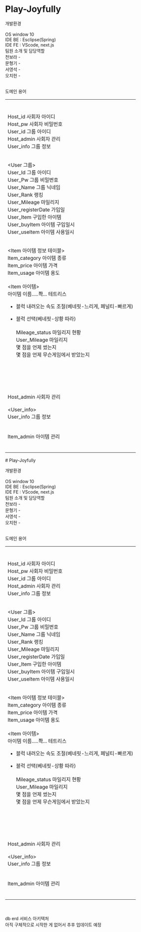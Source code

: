 # Play-Joyfully

개발환경<br><br>
OS window 10<br>IDE BE : Esclipse(Spring)<br> IDE FE : VScode, next.js  <br>
팀원 소개 및 담당역할<br>
천보라 - <br>
문형기 - <br>
서영석 - <br>
오치헌 - <br>  <br>

도메인 용어  <br>
<table>
  <td>  <br>
    <Host 사회자>  <br>
Host_id 사회자 아이디  <br>
Host_pw 사회자 비밀번호  <br>
User_id 그룹 아이디  <br>
Host_admin 사회자 관리  <br>
User_info 그룹 정보  <br>  <br>
      
<User 그룹>  <br>
User_Id 그룹 아이디  <br>
User_Pw 그룹 비밀번호  <br>
User_Name 그룹 닉네임  <br>
User_Rank 랭킹  <br>
User_Mileage 마일리지  <br>
User_registerDate 가입일  <br>
User_Item 구입한 아이템  <br>
User_buyItem 아이템 구입일시  <br>
User_useItem 아이템 사용일시  <br>  <br>
  
<Item 아이템 정보 테이블>  <br>
Item_category 아이템 종류  <br>
Item_price 아이템 가격  <br>
Item_usage 아이템 용도<br>
  <br>
<Item 아이템>  <br>
아이템 이름.....쫙...
테트리스  <br>
- 블럭 내려오는 속도 조절(베네핏-느리게, 페널티-빠르게)  <br>
- 블럭 선택(베네핏-상황 따라)  <br>
<Mileage>  <br>
Mileage_status 마일리지 현황  <br>
User_Mileage 마일리지  <br>
몇 점을 언제 썼는지  <br>
몇 점을 언제 무슨게임에서 받았는지  <br>  <br>
<Ranking>  <br> 
  
  <br>
<HostAdmin>  <br>
Host_admin 사회자 관리  <br>  <br>
<User_info>  <br>
User_info 그룹 정보  <br>  <br>
<ItemAdmin>  <br>
Item_admin 아이템 관리  <br>  <br>
  </td>
</table># Play-Joyfully

개발환경<br><br>
OS window 10<br>IDE BE : Esclipse(Spring)<br> IDE FE : VScode, next.js  <br>
팀원 소개 및 담당역할<br>
천보라 - <br>
문형기 - <br>
서영석 - <br>
오치헌 - <br>  <br>

도메인 용어  <br>
<table>
  <td>  <br>
    <Host 사회자>  <br>
Host_id 사회자 아이디  <br>
Host_pw 사회자 비밀번호  <br>
User_id 그룹 아이디  <br>
Host_admin 사회자 관리  <br>
User_info 그룹 정보  <br>  <br>
      
<User 그룹>  <br>
User_Id 그룹 아이디  <br>
User_Pw 그룹 비밀번호  <br>
User_Name 그룹 닉네임  <br>
User_Rank 랭킹  <br>
User_Mileage 마일리지  <br>
User_registerDate 가입일  <br>
User_Item 구입한 아이템  <br>
User_buyItem 아이템 구입일시  <br>
User_useItem 아이템 사용일시  <br>  <br>
  
<Item 아이템 정보 테이블>  <br>
Item_category 아이템 종류  <br>
Item_price 아이템 가격  <br>
Item_usage 아이템 용도<br>
  <br>
<Item 아이템>  <br>
아이템 이름.....쫙...
테트리스  <br>
- 블럭 내려오는 속도 조절(베네핏-느리게, 페널티-빠르게)  <br>
- 블럭 선택(베네핏-상황 따라)  <br>
<Mileage>  <br>
Mileage_status 마일리지 현황  <br>
User_Mileage 마일리지  <br>
몇 점을 언제 썼는지  <br>
몇 점을 언제 무슨게임에서 받았는지  <br>  <br>
<Ranking>  <br> 
  
  <br>
<HostAdmin>  <br>
Host_admin 사회자 관리  <br>  <br>
<User_info>  <br>
User_info 그룹 정보  <br>  <br>
<ItemAdmin>  <br>
Item_admin 아이템 관리  <br>  <br>
  </td>
</table> <br> <br>
db erd
서비스 아키텍처 <br>
아직 구체적으로 시작한 게 없어서 추후 업데이트 예정 <br>

